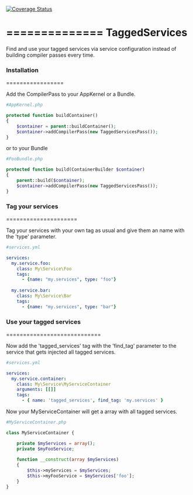 [![Coverage Status](https://coveralls.io/repos/davewwww/TaggedServices/badge.svg)](https://coveralls.io/r/davewwww/TaggedServices)

==============
TaggedServices
==============

Find and use your tagged services via service configuration instead of building compiler passes every time.

### Installation
=================

Add the CompilerPass to your AppKernel or a Bundle.

```php
#AppKernel.php

protected function buildContainer()
{
    $container = parent::buildContainer();
    $container->addCompilerPass(new TaggedServicesPass());
}
```

or to your Bundle

```php
#FooBundle.php

protected function build(ContainerBuilder $container)
{
    parent::build($container);
    $container->addCompilerPass(new TaggedServicesPass());
}
```

### Tag your services
=====================

Tag your services with your own tag as usual and give them an name with the 'type' parameter.

```yaml
#services.yml

services:
  my.service.foo:
    class: My\Service\Foo
    tags:
      - {name: "my.services", type: "foo"}
      
  my.service.bar:
    class: My\Service\Bar
    tags:
      - {name: "my.services", type: "bar"}
```

### Use your tagged services
============================

Now add the 'tagged_services' tag with the 'find_tag' parameter to the service that gets injected all tagged services.

```yaml
#services.yml

services:
  my.service.container:
    class: My\Service\MyServiceContainer
    arguments: [[]]
    tags:
      - { name: 'tagged_services', find_tag: 'my.services' }
```

Now your MyServiceContainer will get a array with all tagged services.

```php
#MyServiceContainer.php

class MyServiceContainer {

    private $myServices = array();
    private $myFooService;
    
    function __construct(array $myServices) 
    {    
        $this->myServices = $myServices;
        $this->myFooService = $myServices['foo'];
    }
}
```
